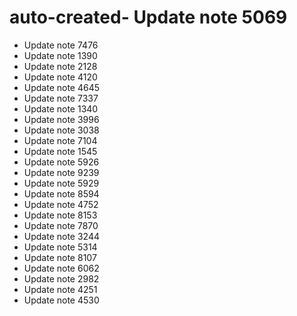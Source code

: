 # auto-created- Update note 5069
- Update note 7476
- Update note 1390
- Update note 2128
- Update note 4120
- Update note 4645
- Update note 7337
- Update note 1340
- Update note 3996
- Update note 3038
- Update note 7104
- Update note 1545
- Update note 5926
- Update note 9239
- Update note 5929
- Update note 8594
- Update note 4752
- Update note 8153
- Update note 7870
- Update note 3244
- Update note 5314
- Update note 8107
- Update note 6062
- Update note 2982
- Update note 4251
- Update note 4530
